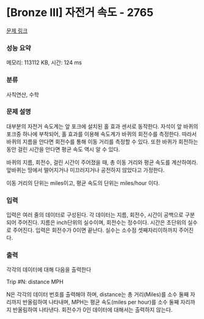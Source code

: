 # [Bronze III] 자전거 속도 - 2765 

[문제 링크](https://www.acmicpc.net/problem/2765) 

### 성능 요약

메모리: 113112 KB, 시간: 124 ms

### 분류

사칙연산, 수학

### 문제 설명

<p>대부분의 자전거 속도계는 앞 포크에 설치된 홀 효과 센서로 동작한다. 자석이 앞 바퀴의 포크중 하나에 부착되어, 홀 효과를 이용해 속도계가 바퀴의 회전수를 측정한다. 따라서 바퀴의 지름을 안다면 회전수를 통해 이동 거리를 측정할 수 있다. 또한 바퀴가 회전하는 동안 걸린 시간을 안다면 평균 속도 역시 알 수 있다.</p>

<p>바퀴의 지름, 회전수, 걸린 시간이 주어졌을 때, 총 이동 거리와 평균 속도를 계산하여라. 앞바퀴는 땅에서 떨어지거나 미끄러지거나 공전하지 않았다고 가정한다.</p>

<p>이동 거리의 단위는 miles이고, 평균 속도의 단위는 miles/hour 이다.</p>

### 입력 

 <p>입력은 여러 줄의 데이터로 구성된다. 각 데이터는 지름, 회전수, 시간이 공백으로 구분되어 주어진다. 지름은 inch단위의 실수이며, 회전수는 정수이다. 시간은 초단위의 실수로 주어진다. 입력은 회전수가 0이면 끝난다. 실수는 소수점 셋째자리이하까지 주어진다.</p>

### 출력 

 <p>각각의 데이터에 대해 다음을 출력한다</p>

<p>Trip #N: distance MPH</p>

<p>N은 각각의 데이터 번호를 출력해야 하며, distance는 총 거리(Miles)를 소수 둘째 자리까지 반올림하여 나타내며, MPH는 평균 속도(miles per hour)를 소수 둘째 자리까지 반올림하여 나타낸다. 회전수가 0인 데이터에 대해서는 출력하지 않는다.</p>

